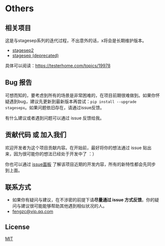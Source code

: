 # Others

## 相关项目

这是与stagesep系列的迭代过程，不出意外的话，x将会是长期维护版本。

- [stagesep2](https://github.com/williamfzc/stagesep2)
- [stagesep (deprecated)](https://github.com/williamfzc/stagesep)

具体可以阅读：https://testerhome.com/topics/19978

## Bug 报告

可想而知的，要考虑到所有的场景是非常困难的，在项目前期很难做到。如果你怀疑遇到bug，建议先更新到最新版本再尝试：`pip install --upgrade stagesepx`。如果问题依旧存在，请通过issue反馈。

有什么建议或者遇到问题可以通过 issue 反馈给我。

## 贡献代码 或 加入我们

欢迎开发者为这个项目贡献内容。在开始前，最好将你的想法通过 issue 贴出来，因为很可能你的想法已经处于开发中了 ：）

你也可以通过 [issue面板](https://github.com/williamfzc/stagesepx/issues) 了解该项目近期的开发内容，所有的新特性都会先同步到上面。

## 联系方式

- 如果你有疑问与建议，在不涉密的前提下请**尽量通过 issue 方式反馈**。你的疑问与建议很可能能够帮助其他遇到相似状况的人。
- fengzc@vip.qq.com

## License

[MIT](https://github.com/williamfzc/stagesepx/blob/master/LICENSE)
